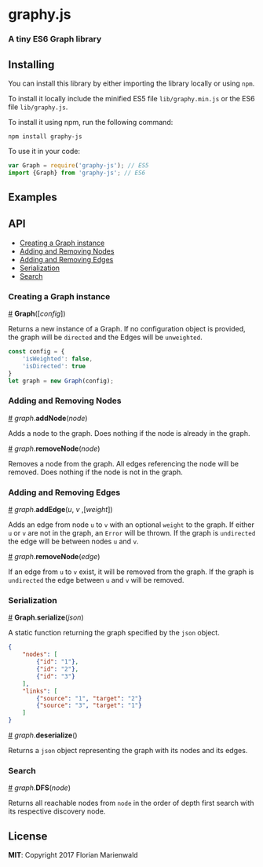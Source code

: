 # graphy.js 
### A tiny ES6 Graph library

## Installing

You can install this library by either importing the library locally or using `npm`.

To install it locally include the minified ES5 file `lib/graphy.min.js` or the ES6 file `lib/graphy.js`.

To install it using npm, run the following command:

`npm install graphy-js`

To use it in your code:

```javascript
var Graph = require('graphy-js'); // ES5
import {Graph} from 'graphy-js'; // ES6 
```

## Examples

## API

* [Creating a Graph instance](#constructor)
* [Adding and Removing Nodes](#add-remove-nodes)
* [Adding and Removing Edges](#add-remove-edges)
* [Serialization](#serialization)
* [Search](#search)

### Creating a Graph instance

<a name="constructor" href="#constructor">#</a> **Graph**([*config*])

Returns a new instance of a Graph. If no configuration object is provided, the graph will be `directed` and the Edges will be `unweighted`. 

```javascript
const config = {
    'isWeighted': false,
    'isDirected': true
}
let graph = new Graph(config);
```

### Adding and Removing Nodes

<a name="add-nodes" href="#add-nodes">#</a> *graph*.**addNode**(*node*)

Adds a node to the graph. Does nothing if the node is already in the graph. 

<a name="remove-nodes" href="#remove-nodes">#</a> *graph*.**removeNode**(*node*)

Removes a node from the graph. All edges referencing the node will be removed. Does nothing if the node is not in the graph.

### Adding and Removing Edges 

<a name="add-edges" href="#add-edges">#</a> *graph*.**addEdge**(*u*, *v* ,[*weight*])

Adds an edge from node `u` to `v` with an optional `weight` to the graph. If either `u` or `v` are not in the graph, an `Error` will be thrown. If the graph is `undirected` the edge will be between nodes `u` and `v`. 

<a name="remove-edges" href="#remove-edges">#</a> *graph*.**removeNode**(*edge*)

If an edge from `u` to `v` exist, it will be removed from the graph. If the graph is `undirected` the edge between `u` and `v` will be removed. 

### Serialization

<a name="serialization" href="#serialization">#</a> **Graph**.**serialize**(*json*)

A static function returning the graph specified by the `json` object. 

```json
{
    "nodes": [
        {"id": "1"},
        {"id": "2"},
        {"id": "3"}
    ],
    "links": [
        {"source": "1", "target": "2"}
        {"source": "3", "target": "1"}
    ]
}
```
<a name="deserialization" href="#deserialization">#</a> *graph*.**deserialize**()

Returns a `json` object representing the graph with its nodes and its edges.

### Search

<a name="dfs" href="dfs">#</a> *graph*.**DFS**(*node*)

Returns all reachable nodes from `node` in the order of depth first search with its respective discovery node. 

## License

**MIT**: Copyright 2017 Florian Marienwald